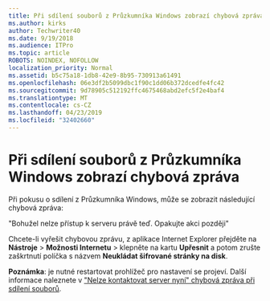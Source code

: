 ```yaml
---
title: Při sdílení souborů z Průzkumníka Windows zobrazí chybová zpráva
ms.author: kirks
author: Techwriter40
ms.date: 9/19/2018
ms.audience: ITPro
ms.topic: article
ROBOTS: NOINDEX, NOFOLLOW
localization_priority: Normal
ms.assetid: b5c75a18-1db8-42e9-8b95-730913a61491
ms.openlocfilehash: 06e3df2b5099dbc1f90c1dd06b372dcedfe4fc42
ms.sourcegitcommit: 9d78905c512192ffc4675468abd2efc5f2e4baf4
ms.translationtype: MT
ms.contentlocale: cs-CZ
ms.lasthandoff: 04/23/2019
ms.locfileid: "32402660"
---
```

# <a name="error-message-when-sharing-files-from-windows-explorer"></a>Při sdílení souborů z Průzkumníka Windows zobrazí chybová zpráva

Při pokusu o sdílení z Průzkumníka Windows, může se zobrazit následující chybová zpráva:
  
"Bohužel nelze přístup k serveru právě teď. Opakujte akci později"
  
Chcete-li vyřešit chybovou zprávu, z aplikace Internet Explorer přejděte na **Nástroje** \> **Možnosti Internetu** \> klepněte na kartu **Upřesnit** a potom zrušte zaškrtnutí políčka s názvem **Neukládat šifrované stránky na disk**. 
  
 **Poznámka**: je nutné restartovat prohlížeč pro nastavení se projeví. Další informace naleznete v ["Nelze kontaktovat server nyní" chybová zpráva při sdílení souborů](https://go.microsoft.com/fwlink/?linkid=2022914).
  

